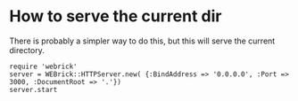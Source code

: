 # How to serve the current dir

There is probably a simpler way to do this, but this will serve the current directory.

```
require 'webrick'
server = WEBrick::HTTPServer.new( {:BindAddress => '0.0.0.0', :Port => 3000, :DocumentRoot => '.'})
server.start
```
